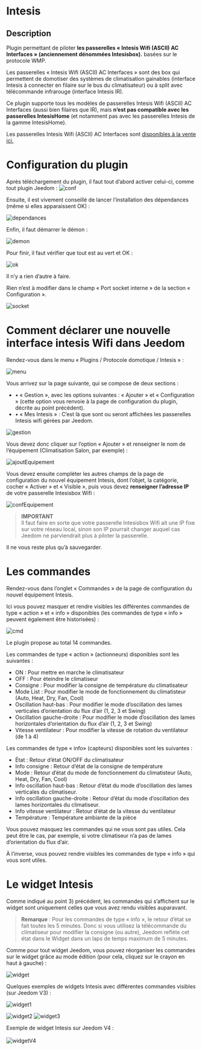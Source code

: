 Intesis 
=======

Description 
-----------

Plugin permettant de piloter **les passerelles « Intesis Wifi (ASCII) AC Interfaces » (anciennement dénommées Intesisbox).**  basées sur le protocole WMP.

Les passerelles « Intesis Wifi (ASCII) AC Interfaces » sont des box qui permettent de domotiser des systèmes de climatisation gainables (interface Intesis à connecter en filaire sur le bus du climatisateur) ou à split avec télécommande infrarouge (interface Intesis IR).

Ce plugin supporte tous les modèles de passerelles Intesis Wifi (ASCII) AC Interfaces (aussi bien filaires que IR), mais **n’est pas compatible avec les passerelles IntesisHome** (et notamment pas avec les passerelles Intesis de la gamme IntesisHome).

Les passerelles Intesis Wifi (ASCII) AC Interfaces sont [disponibles à la vente ici.](https://www.domadoo.fr/fr/323_intesis-unites-ac-domestiques-daikin-vers-une-interface-wi-fi-rac)


Configuration du plugin 
==========================
Après téléchargement du plugin, il faut tout d’abord activer celui-ci, comme <br>tout plugin Jeedom :
![conf](./intesisConf.png)

Ensuite, il est vivement conseillé de lancer l’installation des dépendances (même si elles apparaissent OK) :

![dependances](./intesisDep.png)

Enfin, il faut démarrer le démon :

![demon](./intesisDem.png)

Pour finir, il faut vérifier que tout est au vert et OK :

![ok](./intesisOk.png)

Il n’y a rien d’autre à faire.

Rien n’est à modifier dans le champ « Port socket interne » de la section « Configuration ».

![socket](./intesisSocket.png)

Comment déclarer une nouvelle interface intesis Wifi dans Jeedom
==========================

Rendez-vous dans le menu « Plugins / Protocole domotique / Intesis » :

![menu](./intesisMenu.png)

Vous arrivez sur la page suivante, qui se compose de deux sections :

- •	« Gestion », avec les options suivantes : « Ajouter » et « Configuration » (cette option vous renvoie à la page de configuration du plugin, décrite au point précédent).
- •	« Mes Intesis » : C’est là que sont ou seront affichées les passerelles Intesis wifi gérées par Jeedom.

![gestion](./intesisGest.png)

Vous devez donc cliquer sur l’option « Ajouter » et renseigner le nom de l’équipement (Climatisation Salon, par exemple) :

![ajoutEquipement](./intesisAddeq.png)

Vous devez ensuite compléter les autres champs de la page de configuration du nouvel équipement Intesis, dont l’objet, la catégorie, cocher « Activer » et « Visible », puis vous devez **renseigner l’adresse IP** de votre passerelle Intesisbox Wifi :

![confEquipement](./intesisConfEq.png)

>**IMPORTANT**<br>
>Il faut faire en sorte que votre passerelle Intesisbox Wifi ait une IP fixe sur votre réseau local, sinon son IP pourrait changer auquel cas Jeedom ne parviendrait plus à piloter la passerelle.

Il ne vous reste plus qu’à sauvegarder.

Les commandes
==========================
Rendez-vous dans l’onglet « Commandes » de la page de configuration du nouvel équipement Intesis.

Ici vous pouvez masquer et rendre visibles les différentes commandes de type « action » et « info » disponibles (les commandes de type « info » peuvent également être historisées) :

![cmd](./intesisCmd.png)

Le plugin propose au total 14 commandes. 

Les commandes de type « action » (actionneurs) disponibles sont les suivantes :

- ON : Pour mettre en marche le climatisateur
-	OFF : Pour éteindre le climatiseur
- Consigne : Pour modifier la consigne de température du climatisateur
- Mode List : Pour modifier le mode de fonctionnement du climatisteur (Auto, Heat, Dry, Fan, Cool)
-  Oscillation haut-bas : Pour modifier le mode d’oscillation des lames verticales d’orientation du flux d’air (1, 2, 3 et Swing)
- Oscillation gauche-droite : Pour modifier le mode d’oscillation des lames horizontales d’orientation du flux d’air (1, 2, 3 et Swing)
- Vitesse ventilateur : Pour modifier la vitesse de rotation du ventilateur (de 1 à 4)

Les commandes de type « info» (capteurs) disponibles sont les suivantes :

-	État : Retour d’état ON/OFF du climatisateur
-	Info consigne : Retour d’état de la consigne de température
-	Mode : Retour d’état du mode de fonctionnement du climatisteur (Auto, Heat, Dry, Fan, Cool)
-	Info oscillation haut-bas : Retour d’état du mode d’oscillation des lames verticales du climatiseur.
-	Info oscillation gauche-droite : Retour d’état du mode d’oscillation des lames horizontales du climatiseur.
-	Info vitesse ventilateur : Retour d’état de la vitesse du ventilateur
-	Température : Température ambiante de la pièce

Vous pouvez masquez les commandes qui ne vous sont pas utiles. Cela peut être le cas, par exemple, si votre climatiseur n’a pas de lames d’orientation du flux d’air.

À l’inverse, vous pouvez rendre visibles les commandes de type « info » qui vous sont utiles.

Le widget Intesis
==========================

Comme indiqué au point 3) précédent, les commandes qui s’affichent sur le widget sont uniquement celles que vous avez rendu visibles auparavant.

>**Remarque** : Pour les commandes de type « info », le retour d’état se fait toutes les 5 minutes. Donc si vous utilisez la télécommande du climatiseur pour modifier la consigne (ou autre), Jeedom reflète cet état dans le Widget dans un laps de temps maximum de 5 minutes.

Comme pour tout widget Jeedom, vous pouvez réorganiser les commandes sur le widget grâce au mode édition (pour cela, cliquez sur le crayon en haut à gauche) :


![widget](./intesisWidget.png)

Quelques exemples de widgets Intesis avec différentes commandes visibles (sur Jeedom V3) :

![widget1](./intesisWidget1.png)

![widget2](./intesisWidget2.png)
![widget3](./intesisWidget3.png)

Exemple de widget Intesis sur Jeedom V4 :
<br>
<br>
![widgetV4](./intesisWidgetV4.png)